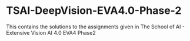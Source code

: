 # TSAI-DeepVision-EVA4.0-Phase-2

This contains the solutions to the assignments given in The School of AI - Extensive Vision AI 4.0 EVA4 Phase2
